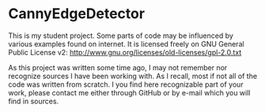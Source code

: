 CannyEdgeDetector
=================

This is my student project. Some parts of code may be influenced by various
examples found on internet. It is licensed freely on GNU General Public License
v2: http://www.gnu.org/licenses/old-licenses/gpl-2.0.txt

As this project was written some time ago, I may not remember nor recognize
sources I have been working with. As I recall, most if not all of the code
was written from scratch. I you find here recognizable part of your work, please
contact me either through GitHub or by e-mail which you will find in sources.
